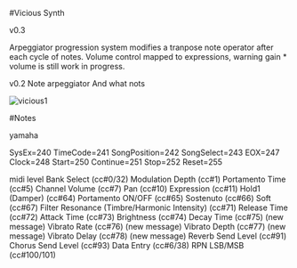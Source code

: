 #Vicious Synth

v0.3

Arpeggiator progression system modifies a tranpose note operator after each cycle of notes.
Volume control mapped to expressions, warning gain * volume is still work in progress.

v0.2
Note arpeggiator And what nots

![vicious1](vsynthalpha.png?raw=true "vsynth alpha")


#Notes

yamaha

SysEx=240
TimeCode=241
SongPosition=242
SongSelect=243
EOX=247
Clock=248
Start=250
Continue=251
Stop=252
Reset=255

midi level
Bank Select (cc#0/32)
Modulation Depth (cc#1)
Portamento Time (cc#5)
Channel Volume (cc#7)
Pan (cc#10)
Expression (cc#11)
Hold1 (Damper) (cc#64)
Portamento ON/OFF (cc#65)
Sostenuto (cc#66)
Soft (cc#67)
Filter Resonance (Timbre/Harmonic Intensity) (cc#71)
Release Time (cc#72)
Attack Time (cc#73)
Brightness (cc#74)
Decay Time (cc#75) (new message)
Vibrato Rate (cc#76) (new message)
Vibrato Depth (cc#77) (new message)
Vibrato Delay (cc#78) (new message)
Reverb Send Level (cc#91)
Chorus Send Level (cc#93)
Data Entry (cc#6/38)
RPN LSB/MSB (cc#100/101)
	
